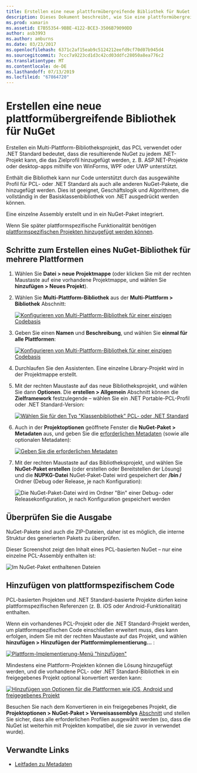 ```yaml
---
title: Erstellen eine neue plattformübergreifende Bibliothek für NuGet
description: Dieses Dokument beschreibt, wie Sie eine plattformübergreifende Bibliothek für die Verwendung mit NuGet zu erstellen. Dieses Verfahren eignet sich für die Geschäftslogik und Algorithmen, die vollständig in der Klassenbibliothek von .NET Base ausgedrückt werden können und daher auf allen Zielplattformen ohne plattformspezifische Code ausgeführt werden.
ms.prod: xamarin
ms.assetid: E7B55354-9BBE-4122-BCE3-3506B79090DD
author: asb3993
ms.author: amburns
ms.date: 03/23/2017
ms.openlocfilehash: 6371c2af15eab9c5124212eefd9cf70d07b945d4
ms.sourcegitcommit: 7ccc7a9223cd1d3c42cd03ddfc28050a8ea776c2
ms.translationtype: MT
ms.contentlocale: de-DE
ms.lasthandoff: 07/13/2019
ms.locfileid: "67864720"
---
```

# <a name="creating-a-new-multiplatform-library-for-nuget"></a>Erstellen eine neue plattformübergreifende Bibliothek für NuGet

Erstellen ein Multi-Plattform-Bibliotheksprojekt, das PCL verwendet oder .NET Standard bedeutet, dass die resultierende NuGet zu jedem .NET-Projekt kann, die das Zielprofil hinzugefügt werden, z. B. ASP.NET-Projekte oder desktop-apps mithilfe von WinForms, WPF oder UWP unterstützt.

Enthält die Bibliothek kann nur Code unterstützt durch das ausgewählte Profil für PCL- oder .NET Standard als auch alle anderen NuGet-Pakete, die hinzugefügt werden.
Dies ist geeignet, Geschäftslogik und Algorithmen, die vollständig in der Basisklassenbibliothek von .NET ausgedrückt werden können.

Eine einzelne Assembly erstellt und in ein NuGet-Paket integriert.

Wenn Sie später plattformspezifische Funktionalität benötigen [plattformspezifischen Projekten hinzugefügt werden können](#add-platforms).

## <a name="steps-to-create-a-multiplatform-library-nuget"></a>Schritte zum Erstellen eines NuGet-Bibliothek für mehrere Plattformen

1. Wählen Sie **Datei > neue Projektmappe** (oder klicken Sie mit der rechten Maustaste auf eine vorhandene Projektmappe, und wählen Sie **hinzufügen > Neues Projekt**).

2. Wählen Sie **Multi-Plattform-Bibliothek** aus der **Multi-Plattform > Bibliothek** Abschnitt:

   [![](single-codebase-images/mulitplatform-library-sml.png "Konfigurieren von Multi-Plattform-Bibliothek für einer einzigen Codebasis")](single-codebase-images/mulitplatform-library.png#lightbox)

3. Geben Sie einen **Namen** und **Beschreibung**, und wählen Sie **einmal für alle Plattformen**:

   [![](single-codebase-images/single-configure-sml.png "Konfigurieren von Multi-Plattform-Bibliothek für einer einzigen Codebasis")](single-codebase-images/single-configure.png#lightbox)

4. Durchlaufen Sie den Assistenten. Eine einzelne Library-Projekt wird in der Projektmappe erstellt.

5. Mit der rechten Maustaste auf das neue Bibliotheksprojekt, und wählen Sie dann **Optionen**. Die **erstellen > Allgemein** Abschnitt können die **Zielframework** festzulegende – wählen Sie ein .NET Portable-PCL-Profil oder .NET Standard-Version:

   [![](single-codebase-images/single-choose-type-sml.png "Wählen Sie für den Typ \"Klassenbibliothek\" PCL- oder .NET Standard")](single-codebase-images/single-choose-type.png#lightbox)

6. Auch in der **Projektoptionen** geöffnete Fenster die **NuGet-Paket > Metadaten** aus, und geben Sie die [erforderlichen Metadaten](~/cross-platform/app-fundamentals/nuget-multiplatform-libraries/metadata.md) (sowie alle optionalen Metadaten):

   [![](single-codebase-images/single-metadata-sml.png "Geben Sie die erforderlichen Metadaten")](single-codebase-images/single-metadata.png#lightbox)

7. Mit der rechten Maustaste auf das Bibliotheksprojekt, und wählen Sie **NuGet-Paket erstellen** (oder erstellen oder Bereitstellen der Lösung) und die **NUPKG-Datei** NuGet-Paket-Datei wird gespeichert der **/bin /** Ordner (Debug oder Release, je nach Konfiguration):

   ![](single-codebase-images/create-nuget-package.png "Die NuGet-Paket-Datei wird im Ordner \"Bin\" einer Debug- oder Releasekonfiguration, je nach Konfiguration gespeichert werden")


## <a name="verifying-the-output"></a>Überprüfen Sie die Ausgabe

NuGet-Pakete sind auch die ZIP-Dateien, daher ist es möglich, die interne Struktur des generierten Pakets zu überprüfen.

Dieser Screenshot zeigt den Inhalt eines PCL-basierten NuGet – nur eine einzelne PCL-Assembly enthalten ist:

![](single-codebase-images/nuget-output.png "Im NuGet-Paket enthaltenen Dateien")

<a name="add-platforms" />

## <a name="adding-platform-specific-code"></a>Hinzufügen von plattformspezifischem Code

PCL-basierten Projekten und .NET Standard-basierte Projekte dürfen keine plattformspezifischen Referenzen (z. B. iOS oder Android-Funktionalität) enthalten.

Wenn ein vorhandenes PCL-Projekt oder die .NET Standard-Projekt werden, um plattformspezifischen Code einschließen erweitert muss, dies kann erfolgen, indem Sie mit der rechten Maustaste auf das Projekt, und wählen **hinzufügen > Hinzufügen der Plattformimplementierung...** :

[![](single-codebase-images/add-later-sml.png "Plattform-Implementierung-Menü \"hinzufügen\"")](single-codebase-images/add-later.png#lightbox)

Mindestens eine Plattform-Projekten können die Lösung hinzugefügt werden, und die vorhandene PCL- oder .NET Standard-Bibliothek in ein freigegebenes Projekt optional konvertiert werden kann:

[![](single-codebase-images/add-later-platforms-sml.png "Hinzufügen von Optionen für die Plattformen wie iOS, Android und freigegebenes Projekt")](single-codebase-images/add-later-platforms-sml.png#lightbox)

Besuchen Sie nach dem Konvertieren in ein freigegebenes Projekt, die **Projektoptionen > NuGet-Paket > Verweisassemblys**
[Abschnitt](~/cross-platform/app-fundamentals/nuget-multiplatform-libraries/platform-specific.md) und stellen Sie sicher, dass alle erforderlichen Profilen ausgewählt werden (so, dass die NuGet ist weiterhin mit Projekten kompatibel, die sie zuvor in verwendet wurde).


## <a name="related-links"></a>Verwandte Links

- [Leitfaden zu Metadaten](~/cross-platform/app-fundamentals/nuget-multiplatform-libraries/metadata.md)

